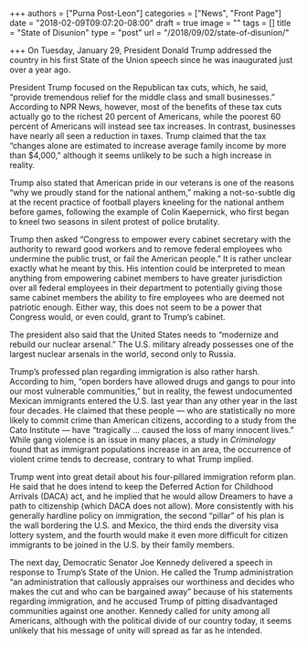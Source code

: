 +++
authors = ["Purna Post-Leon"]
categories = ["News", "Front Page"]
date = "2018-02-09T09:07:20-08:00"
draft = true
image = ""
tags = []
title = "State of Disunion"
type = "post"
url = "/2018/09/02/state-of-disunion/"

+++
On Tuesday, January 29, President Donald Trump addressed the country in his first State of the Union speech since he was inaugurated just over a year ago. 

President Trump focused on the Republican tax cuts, which, he said, “provide tremendous relief for the middle class and small businesses.” According to NPR News, however, most of the benefits of these tax cuts actually go to the richest 20 percent of Americans, while the poorest 60 percent of Americans will instead see tax increases. In contrast, businesses have nearly all seen a reduction in taxes. Trump claimed that the tax “changes alone are estimated to increase average family income by more than $4,000,” although it seems unlikely to be such a high increase in reality.

Trump also stated that American pride in our veterans is one of the reasons “why we proudly stand for the national anthem,” making a not-so-subtle dig at the recent practice of football players kneeling for the national anthem before games, following the example of Colin Kaepernick, who first began to kneel two seasons in silent protest of police brutality.

Trump then asked “Congress to empower every cabinet secretary with the authority to reward good workers and to remove federal employees who undermine the public trust, or fail the American people.” It is rather unclear exactly what he meant by this. His intention could be interpreted to mean anything from empowering cabinet members to have greater jurisdiction over all federal employees in their department to potentially giving those same cabinet members the ability to fire employees who are deemed not patriotic enough. Either way, this does not seem to be a power that Congress would, or even could, grant to Trump’s cabinet.

The president also said that the United States needs to “modernize and rebuild our nuclear arsenal.” The U.S. military already possesses one of the largest nuclear arsenals in the world, second only to Russia.

Trump’s professed plan regarding immigration is also rather harsh. According to him, “open borders have allowed drugs and gangs to pour into our most vulnerable communities,” but in reality, the fewest undocumented Mexican immigrants entered the U.S. last year than any other year in the last four decades. He claimed that these people — who are statistically no more likely to commit crime than American citizens, according to a study from the Cato Institute — have “tragically … caused the loss of many innocent lives.” While gang violence is an issue in many places, a study in _Criminology_ found that as immigrant populations increase in an area, the occurrence of violent crime tends to decrease, contrary to what Trump implied. 

Trump went into great detail about his four-pillared immigration reform plan. He said that he does intend to keep the Deferred Action for Childhood Arrivals (DACA) act, and he implied that he would allow Dreamers to have a path to citizenship (which DACA does not allow). More consistently with his generally hardline policy on immigration, the second “pillar” of his plan is the wall bordering the U.S. and Mexico, the third ends the diversity visa lottery system, and the fourth would make it even more difficult for citizen immigrants to be joined in the U.S. by their family members.

The next day, Democratic Senator Joe Kennedy delivered a speech in response to Trump’s State of the Union. He called the Trump administration “an administration that callously appraises our worthiness and decides who makes the cut and who can be bargained away” because of his statements regarding immigration, and he accused Trump of pitting disadvantaged communities against one another. Kennedy called for unity among all Americans, although with the political divide of our country today, it seems unlikely that his message of unity will spread as far as he intended.